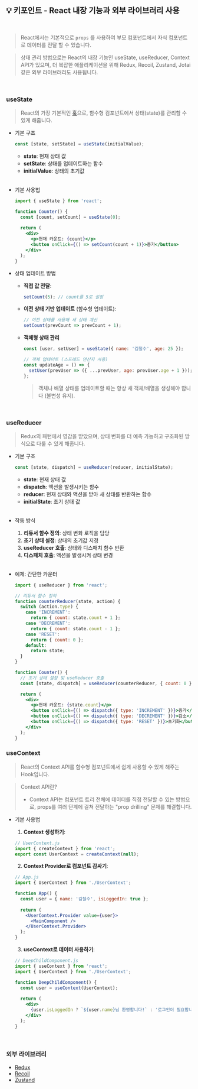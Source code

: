 ## 💡 키포인트 - React 내장 기능과 외부 라이브러리 사용

<br/>

> React에서는 기본적으로 `props` 를 사용하여 부모 컴포넌트에서 자식 컴포넌트로 데이터를 전달 할 수 있습니다.

> 상태 관리 방법으로는 React의 내장 기능인 useState, useReducer, Context API가 있으며, 더 복잡한 애플리케이션을 위해 Redux, Recoil, Zustand, Jotai 같은 외부 라이브러리도 사용됩니다.

<br/>

### useState

> React의 가장 기본적인 [훅](../../API/React/Hook/Readme.md)으로, 함수형 컴포넌트에서 상태(state)를 관리할 수 있게 해줍니다.

- 기본 구조

  ```jsx
  const [state, setState] = useState(initialValue);
  ```

  - **state**: 현재 상태 값
  - **setState**: 상태를 업데이트하는 함수
  - **initialValue**: 상태의 초기값

  <br/>

-  기본 사용법

    ```jsx
    import { useState } from 'react';

    function Counter() {
      const [count, setCount] = useState(0);
      
      return (
        <div>
          <p>현재 카운트: {count}</p>
          <button onClick={() => setCount(count + 1)}>증가</button>
        </div>
      );
    }
    ```

- 상태 업데이트 방법

  - **직접 값 전달**:
    ```jsx
    setCount(5); // count를 5로 설정
    ```

  - **이전 상태 기반 업데이트** (함수형 업데이트):
    ```jsx
    // 이전 상태를 사용해 새 상태 계산
    setCount(prevCount => prevCount + 1);
    ``` 

  - **객체형 상태 관리**

    ```jsx
    const [user, setUser] = useState({ name: '김철수', age: 25 });

    // 객체 업데이트 (스프레드 연산자 사용)
    const updateAge = () => {
      setUser(prevUser => ({ ...prevUser, age: prevUser.age + 1 }));
    };
    ```

    > 객체나 배열 상태를 업데이트할 때는 항상 새 객체/배열을 생성해야 합니다 (불변성 유지).

<br/>

### useReducer

> Redux의 패턴에서 영감을 받았으며, 상태 변화를 더 예측 가능하고 구조화된 방식으로 다룰 수 있게 해줍니다.

-  기본 구조

    ```jsx
    const [state, dispatch] = useReducer(reducer, initialState);
    ```

    - **state**: 현재 상태 값
    - **dispatch**: 액션을 발생시키는 함수
    - **reducer**: 현재 상태와 액션을 받아 새 상태를 반환하는 함수
    - **initialState**: 초기 상태 값

    <br/>

- 작동 방식

  1. **리듀서 함수 정의**: 상태 변화 로직을 담당
  2. **초기 상태 설정**: 상태의 초기값 지정
  3. **useReducer 호출**: 상태와 디스패치 함수 반환
  4. **디스패치 호출**: 액션을 발생시켜 상태 변경

   <br/>

-  예제: 간단한 카운터

    ```jsx
    import { useReducer } from 'react';

    // 리듀서 함수 정의
    function counterReducer(state, action) {
      switch (action.type) {
        case 'INCREMENT':
          return { count: state.count + 1 };
        case 'DECREMENT':
          return { count: state.count - 1 };
        case 'RESET':
          return { count: 0 };
        default:
          return state;
      }
    }

    function Counter() {
      // 초기 상태 설정 및 useReducer 호출
      const [state, dispatch] = useReducer(counterReducer, { count: 0 });

      return (
        <div>
          <p>현재 카운트: {state.count}</p>
          <button onClick={() => dispatch({ type: 'INCREMENT' })}>증가</button>
          <button onClick={() => dispatch({ type: 'DECREMENT' })}>감소</button>
          <button onClick={() => dispatch({ type: 'RESET' })}>초기화</button>
        </div>
      );
    }
    ```

### useContext

> React의 Context API를 함수형 컴포넌트에서 쉽게 사용할 수 있게 해주는 Hook입니다.

> Context API란?
> - Context API는 컴포넌트 트리 전체에 데이터를 직접 전달할 수 있는 방법으로, props를 여러 단계에 걸쳐 전달하는 "prop drilling" 문제를 해결합니다.

- 기본 사용법

  1. **Context 생성하기**:
    ```jsx
    // UserContext.js
    import { createContext } from 'react';
    export const UserContext = createContext(null);
    ```

  2. **Context Provider로 컴포넌트 감싸기**:
    ```jsx
    // App.js
    import { UserContext } from './UserContext';

    function App() {
      const user = { name: '김철수', isLoggedIn: true };
      
      return (
        <UserContext.Provider value={user}>
          <MainComponent />
        </UserContext.Provider>
      );
    }
    ```

  3. **useContext로 데이터 사용하기**:
    ```jsx
    // DeepChildComponent.js
    import { useContext } from 'react';
    import { UserContext } from './UserContext';

    function DeepChildComponent() {
      const user = useContext(UserContext);
      
      return (
        <div>
          {user.isLoggedIn ? `${user.name}님 환영합니다!` : '로그인이 필요합니다.'}
        </div>
      );
    }
    ```

<br/>

### 외부 라이브러리
- [Redux](../Redux/Readme.md)
- [Recoil](../Recoil/Readme.md)
- [Zustand](../Zustand/Readme.md)
